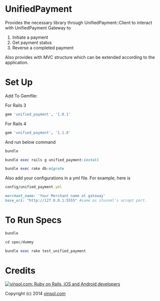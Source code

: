 UnifiedPayment
================

Provides the necessary library through UnifiedPayment::Client to interact with UnifiedPayment Gateway to

1. Initiate a payment
2. Get payment status
3. Reverse a completed payment

Also provides with MVC structure which can be extended according to the application.

Set Up
================

Add To Gemfile:

For Rails 3 

```ruby
gem 'unified_payment', '1.0.1'
```

For Rails 4
```ruby
gem 'unified_payment', '1.1.0'
```

And run below command
```ruby
bundle

bundle exec rails g unified_payment:install

bundle exec rake db:migrate
```
Also add your configurations in a yml file. For example, here is

```ruby
config/unified_payment.yml
```

```ruby
merchant_name: 'Your Merchant name at gateway'
base_uri: "http://127.0.0.1:5555" #same as stunnel's accept port.
```
To Run Specs
================
```ruby
bundle

cd spec/dummy

bundle exec rake test_unified_payment

```
Credits
================

[![vinsol.com: Ruby on Rails, iOS and Android developers](http://vinsol.com/vin_logo.png "Ruby on Rails, iOS and Android developers")](http://vinsol.com)

Copyright (c) 2014 [vinsol.com](http://vinsol.com "Ruby on Rails, iOS and Android developers")
